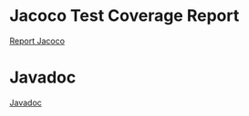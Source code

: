 # Jacoco Test Coverage Report
<a href="https://santulli99.github.io/GameOverNew/coverage/jacoco/">Report Jacoco</a>

# Javadoc
<a href="https://santulli99.github.io/GameOverNew/javadoc/">Javadoc</a>
